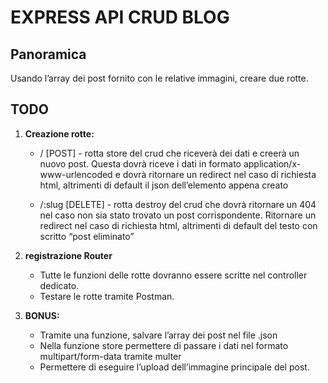 # EXPRESS API CRUD BLOG

## Panoramica

Usando l’array dei post fornito con le relative immagini, creare due rotte.

## TODO

1. **Creazione rotte:**

   - / [POST] - rotta store del crud che riceverà dei dati e creerà un nuovo post. Questa dovrà riceve i dati in formato application/x-www-urlencoded e dovrà ritornare un redirect nel caso di richiesta html, altrimenti di default il json dell’elemento appena creato

   - /:slug [DELETE] - rotta destroy del crud che dovrà ritornare un 404 nel caso non sia stato trovato un post corrispondente. Ritornare un redirect nel caso di richiesta html, altrimenti di default del testo con scritto “post eliminato”

2. **registrazione Router**

   - Tutte le funzioni delle rotte dovranno essere scritte nel controller dedicato.
   - Testare le rotte tramite Postman.

3. **BONUS:**

   - Tramite una funzione, salvare l’array dei post nel file .json
   - Nella funzione store permettere di passare i dati nel formato multipart/form-data tramite multer
   - Permettere di eseguire l’upload dell’immagine principale del post.
